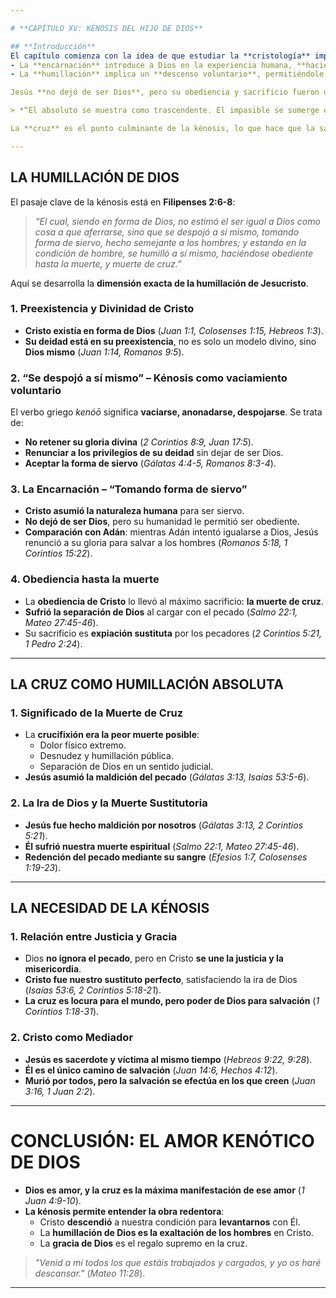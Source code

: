```yaml
---

# **CAPÍTULO XV: KÉNOSIS DEL HIJO DE DIOS**  

## **Introducción**  
El capítulo comienza con la idea de que estudiar la **cristología** implica abordar la obra de Jesús, el **Hijo de Dios encarnado**, y su entrega personal en **obediencia suprema** hasta la **muerte de cruz**. Se distingue entre **limitación y humillación**:  
- La **encarnación** introduce a Dios en la experiencia humana, **haciéndolo limitado**.  
- La **humillación** implica un **descenso voluntario**, permitiéndole ser **siervo** para cumplir la **salvación**.  

Jesús **no dejó de ser Dios**, pero su obediencia y sacrificio fueron un acto supremo de **amor divino**. Su anonadamiento (*kénosis*) no significa que dejara sus perfecciones divinas, sino que **asumió la condición de siervo**.  

> *“El absoluto se muestra como trascendente. El impasible se sumerge en la pasividad del hombre. El autor de la vida es muerto por los pecadores.”* (*Juan 1:14*).  

La **cruz** es el punto culminante de la kénosis, lo que hace que la salvación parezca locura para algunos, pero **poder de Dios para quienes creen** (*Romanos 1:17*).  

---
```


## **LA HUMILLACIÓN DE DIOS**  

El pasaje clave de la kénosis está en **Filipenses 2:6-8**:  
> *“El cual, siendo en forma de Dios, no estimó el ser igual a Dios como cosa a que aferrarse, sino que se despojó a sí mismo, tomando forma de siervo, hecho semejante a los hombres; y estando en la condición de hombre, se humilló a sí mismo, haciéndose obediente hasta la muerte, y muerte de cruz.”*  

Aquí se desarrolla la **dimensión exacta de la humillación de Jesucristo**.  

### **1. Preexistencia y Divinidad de Cristo**  
- **Cristo existía en forma de Dios** (*Juan 1:1, Colosenses 1:15, Hebreos 1:3*).  
- **Su deidad está en su preexistencia**, no es solo un modelo divino, sino **Dios mismo** (*Juan 1:14, Romanos 9:5*).  

### **2. “Se despojó a sí mismo” – Kénosis como vaciamiento voluntario**  
El verbo griego *kenóō* significa **vaciarse, anonadarse, despojarse**. Se trata de:  
- **No retener su gloria divina** (*2 Corintios 8:9, Juan 17:5*).  
- **Renunciar a los privilegios de su deidad** sin dejar de ser Dios.  
- **Aceptar la forma de siervo** (*Gálatas 4:4-5, Romanos 8:3-4*).  

### **3. La Encarnación – “Tomando forma de siervo”**  
- **Cristo asumió la naturaleza humana** para ser siervo.  
- **No dejó de ser Dios**, pero su humanidad le permitió ser obediente.  
- **Comparación con Adán**: mientras Adán intentó igualarse a Dios, Jesús renunció a su gloria para salvar a los hombres (*Romanos 5:18, 1 Corintios 15:22*).  

### **4. Obediencia hasta la muerte**  
- La **obediencia de Cristo** lo llevó al máximo sacrificio: **la muerte de cruz**.  
- **Sufrió la separación de Dios** al cargar con el pecado (*Salmo 22:1, Mateo 27:45-46*).  
- Su sacrificio es **expiación sustituta** por los pecadores (*2 Corintios 5:21, 1 Pedro 2:24*).  

---

## **LA CRUZ COMO HUMILLACIÓN ABSOLUTA**  

### **1. Significado de la Muerte de Cruz**  
- La **crucifixión era la peor muerte posible**:  
  - Dolor físico extremo.  
  - Desnudez y humillación pública.  
  - Separación de Dios en un sentido judicial.  
- **Jesús asumió la maldición del pecado** (*Gálatas 3:13, Isaías 53:5-6*).  

### **2. La Ira de Dios y la Muerte Sustitutoria**  
- **Jesús fue hecho maldición por nosotros** (*Gálatas 3:13, 2 Corintios 5:21*).  
- **Él sufrió nuestra muerte espiritual** (*Salmo 22:1, Mateo 27:45-46*).  
- **Redención del pecado mediante su sangre** (*Efesios 1:7, Colosenses 1:19-23*).  

---

## **LA NECESIDAD DE LA KÉNOSIS**  

### **1. Relación entre Justicia y Gracia**  
- Dios **no ignora el pecado**, pero en Cristo **se une la justicia y la misericordia**.  
- **Cristo fue nuestro sustituto perfecto**, satisfaciendo la ira de Dios (*Isaías 53:6, 2 Corintios 5:18-21*).  
- **La cruz es locura para el mundo, pero poder de Dios para salvación** (*1 Corintios 1:18-31*).  

### **2. Cristo como Mediador**  
- **Jesús es sacerdote y víctima al mismo tiempo** (*Hebreos 9:22, 9:28*).  
- **Él es el único camino de salvación** (*Juan 14:6, Hechos 4:12*).  
- **Murió por todos, pero la salvación se efectúa en los que creen** (*Juan 3:16, 1 Juan 2:2*).  

---

# **CONCLUSIÓN: EL AMOR KENÓTICO DE DIOS**  

- **Dios es amor, y la cruz es la máxima manifestación de ese amor** (*1 Juan 4:9-10*).  
- **La kénosis permite entender la obra redentora**:  
  - Cristo **descendió** a nuestra condición para **levantarnos** con Él.  
  - La **humillación de Dios es la exaltación de los hombres** en Cristo.  
  - La **gracia de Dios** es el regalo supremo en la cruz.  

> *"Venid a mí todos los que estáis trabajados y cargados, y yo os haré descansar."* (*Mateo 11:28*).  

---
